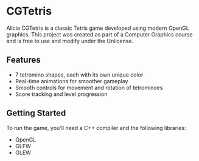 # CGTetris

Alicia CGTetris is a classic Tetris game developed using modern OpenGL graphics. This project was created as part of a Computer Graphics course and is free to use and modify under the Unlicense.

## Features
* 7 tetromino shapes, each with its own unique color
* Real-time animations for smoother gameplay
* Smooth controls for movement and rotation of tetrominoes
* Score tracking and level progression

## Getting Started
To run the game, you'll need a C++ compiler and the following libraries:

* OpenGL
* GLFW
* GLEW
